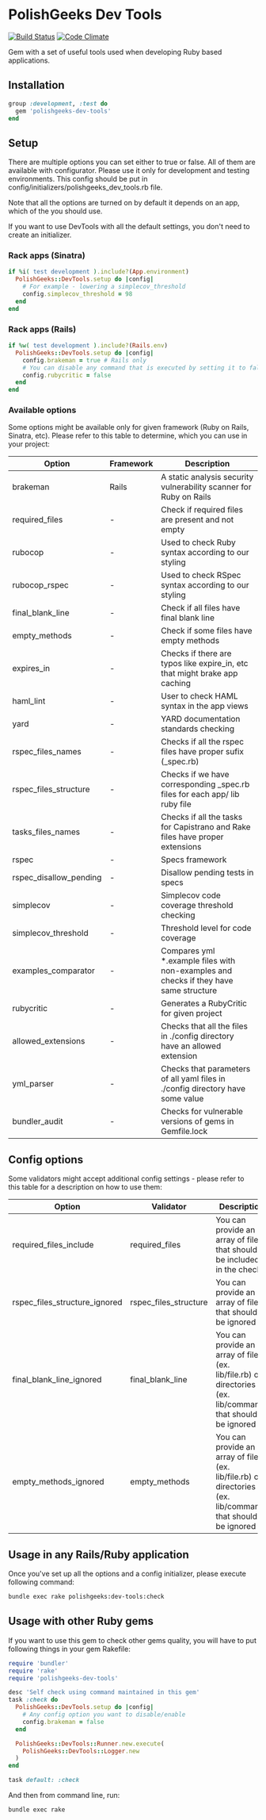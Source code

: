 # PolishGeeks Dev Tools

[![Build Status](https://travis-ci.org/polishgeeks/polishgeeks-dev-tools.png)](https://travis-ci.org/polishgeeks/polishgeeks-dev-tools)
[![Code Climate](https://codeclimate.com/github/polishgeeks/polishgeeks-dev-tools/badges/gpa.svg)](https://codeclimate.com/github/polishgeeks/polishgeeks-dev-tools)

Gem with a set of useful tools used when developing Ruby based applications.

## Installation

```ruby
group :development, :test do
  gem 'polishgeeks-dev-tools'
end
```

## Setup

There are multiple options you can set either to true or false. All of them are available with configurator. Please use it only for development and testing environments. This config should be put in config/initializers/polishgeeks_dev_tools.rb file.

Note that all the options are turned on by default it depends on an app, which of the you should use.

If you want to use DevTools with all the default settings, you don't need to create an initializer.

### Rack apps (Sinatra)
```ruby
if %i( test development ).include?(App.environment)
  PolishGeeks::DevTools.setup do |config|
    # For example - lowering a simplecov_threshold
    config.simplecov_threshold = 98
  end
end
```
### Rack apps (Rails)
```ruby
if %w( test development ).include?(Rails.env)
  PolishGeeks::DevTools.setup do |config|
    config.brakeman = true # Rails only
    # You can disable any command that is executed by setting it to false
    config.rubycritic = false
  end
end
```

### Available options

Some options might be available only for given framework (Ruby on Rails, Sinatra, etc). Please refer to this table to
determine, which you can use in your project:

| Option                 | Framework | Description                                                                           |
|------------------------|-----------|---------------------------------------------------------------------------------------|
| brakeman               | Rails     | A static analysis security vulnerability scanner for Ruby on Rails                    |
| required_files         | -         | Check if required files are present and not empty                                     |
| rubocop                | -         | Used to check Ruby syntax according to our styling                                    |
| rubocop_rspec          | -         | Used to check RSpec syntax according to our styling                                   |
| final_blank_line       | -         | Check if all files have final blank line                                              |
| empty_methods          | -         | Check if some files have empty methods                                                |
| expires_in             | -         | Checks if there are typos like expire_in, etc that might brake app caching            |
| haml_lint              | -         | User to check HAML syntax in the app views                                            |
| yard                   | -         | YARD documentation standards checking                                                 |
| rspec_files_names      | -         | Checks if all the rspec files have proper sufix (_spec.rb)                            |
| rspec_files_structure  | -         | Checks if we have corresponding _spec.rb files for each app/ lib ruby file            |
| tasks_files_names      | -         | Checks if all the tasks for Capistrano and Rake files have proper extensions          |
| rspec                  | -         | Specs framework                                                                       |
| rspec_disallow_pending | -         | Disallow pending tests in specs                                                       |
| simplecov              | -         | Simplecov code coverage threshold checking                                            |
| simplecov_threshold    | -         | Threshold level for code coverage                                                     |
| examples_comparator    | -         | Compares yml *.example files with non-examples and checks if they have same structure |
| rubycritic             | -         | Generates a RubyCritic for given project                                              |
| allowed_extensions     | -         | Checks that all the files in ./config directory have an allowed extension             |
| yml_parser             | -         | Checks that parameters of all yaml files in ./config directory have some value        |
| bundler_audit          | -         | Checks for vulnerable versions of gems in Gemfile.lock                                |

## Config options

Some validators might accept additional config settings - please refer to this table for a description on how to use them:

| Option                        | Validator             | Description                                                                                                 |
|-------------------------------|-----------------------|-------------------------------------------------------------------------------------------------------------|
| required_files_include        | required_files        | You can provide an array of files that should be included in the check                                      |
| rspec_files_structure_ignored | rspec_files_structure | You can provide an array of files that should be ignored                                                    |
| final_blank_line_ignored      | final_blank_line      | You can provide an array of files (ex. lib/file.rb) or directories (ex. lib/command) that should be ignored |
| empty_methods_ignored         | empty_methods         | You can provide an array of files (ex. lib/file.rb) or directories (ex. lib/command) that should be ignored |

## Usage in any Rails/Ruby application

Once you've set up all the options and a config initializer, please execute following command:

```bash
bundle exec rake polishgeeks:dev-tools:check
```

## Usage with other Ruby gems

If you want to use this gem to check other gems quality, you will have to put following things in your gem Rakefile:

```ruby
require 'bundler'
require 'rake'
require 'polishgeeks-dev-tools'

desc 'Self check using command maintained in this gem'
task :check do
  PolishGeeks::DevTools.setup do |config|
    # Any config option you want to disable/enable
    config.brakeman = false
  end

  PolishGeeks::DevTools::Runner.new.execute(
    PolishGeeks::DevTools::Logger.new
  )
end

task default: :check
```

And then from command line, run:

```bash
bundle exec rake
```
